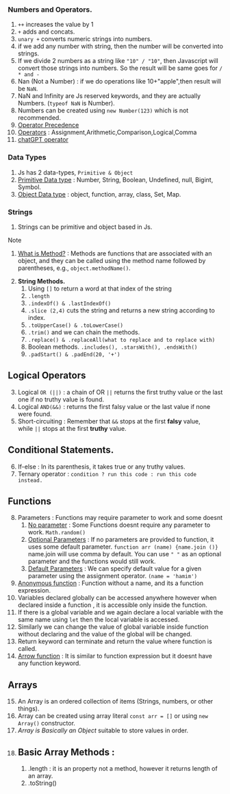 ### Numbers and Operators.

1. `++` increases the value by 1
2. `+` adds and concats.
3. `unary +` converts numeric strings into numbers.
4. if we add any number with string, then the number will be converted into strings.
5. If we divide 2 numbers as a string like `"10" / "10"`, then Javascript will convert those strings into numbers. So the result will be same goes for `/ * and -`
6. Nan (Not a Number) : if we do operations like 10+"apple",then result will be `NaN`.
7. NaN and Infinity are Js reserved keywords, and they are actually Numbers. (`typeof NaN` is Number).
8. Numbers can be created using `new Number(123)` which is not recommended.
9. [Operator Precedence](https://javascript.info/operators#operator-precedence)
10. <u>Operators</u> : Assignment,Arithmetic,Comparison,Logical,Comma
11. [chatGPT operator](https://chatgpt.com/c/678e15ab-6538-8006-a53a-a782d259c019)
### Data Types
1. Js has 2 data-types, `Primitive & Object`
2. <u>Primitive Data type</u> : Number, String, Boolean, Undefined, null, Bigint, Symbol.
3. <u>Object Data type</u> : object, function, array, class, Set, Map.
### Strings
1.  Strings can be primitive and object based in Js.

> [!NOTE]
> 1. [What is Method?](https://chat.mistral.ai/chat/e70a353e-9a9f-4e54-b439-1158dba2b587) : Methods are functions that are associated with an object, and they can be called using the method name followed by parentheses, e.g., `object.methodName()`.

2.  **String Methods.**
	1. Using `[]` to return a word at that index of the string
	2. `.length`
	3. `.indexOf() & .lastIndexOf()`
	4. `.slice (2,4)` cuts the string and returns a new string according to index.
	5. `.toUpperCase() & .toLowerCase()` 
	6. `.trim()` and we can chain the methods.
	7. `.replace() & .replaceAll(what to replace and to replace with)`
	8. Boolean methods. `.includes(), .starsWith(), .endsWith()`
	9. `.padStart() & .padEnd(20, '+')`

## Logical Operators
3. Logical `OR (||)` : a chain of OR `||` returns the first truthy value or the last one if no truthy value is found.
4. Logical `AND(&&)` : returns the first falsy value or the last value if none were found.
5. Short-circuiting : Remember that `&&` stops at the first **falsy** value, while `||` stops at the first **truthy** value.
## Conditional Statements.
6. If-else : In its parenthesis, it takes  true or any truthy values.
7. Ternary operator : ```condition ? run this code : run this code instead.```
## Functions
8. Parameters : Functions may require parameter to work and some doesnt
	1. <u>No parameter</u> : Some Functions doesnt require any parameter to work. `Math.random()`
	2. <u>Optional Parameters</u> : If no parameters are provided to function, it uses some default parameter. `function arr (name) {name.join ()}` name.join will use comma by default. You can use `" "` as an optional parameter and the functions would still work.
	3. <u>Default Parameters</u> : We can specify default value for a given parameter using the assignment operator. `(name = 'hamim')` 
9. <u>Anonymous function</u> : Function without a name, and its a function expression.
10. Variables declared globally can be accessed anywhere however when declared inside a function , it is accessible only inside the function.
11. If there is a global variable and we again declare a local variable with the same name using `let` then the local variable is accessed.
12. Similarly we can change the value of global variable inside function without declaring and the value of the global will be changed.
13. Return keyword can terminate and return the value where function is called.
14. <u>Arrow function</u> : It is similar to function expression but it doesnt have any function keyword.
## Arrays
15. An Array is an ordered collection of items (Strings, numbers, or other things).
16. Array can be created using array literal `const arr = []` or using `new Array()` constructor.
17. *Array is Basically an Object* suitable to store values in order.
18. ## **Basic Array Methods** : 
	1. .length : it is an property not a method, however it returns length of an array.
	2. .toString()
